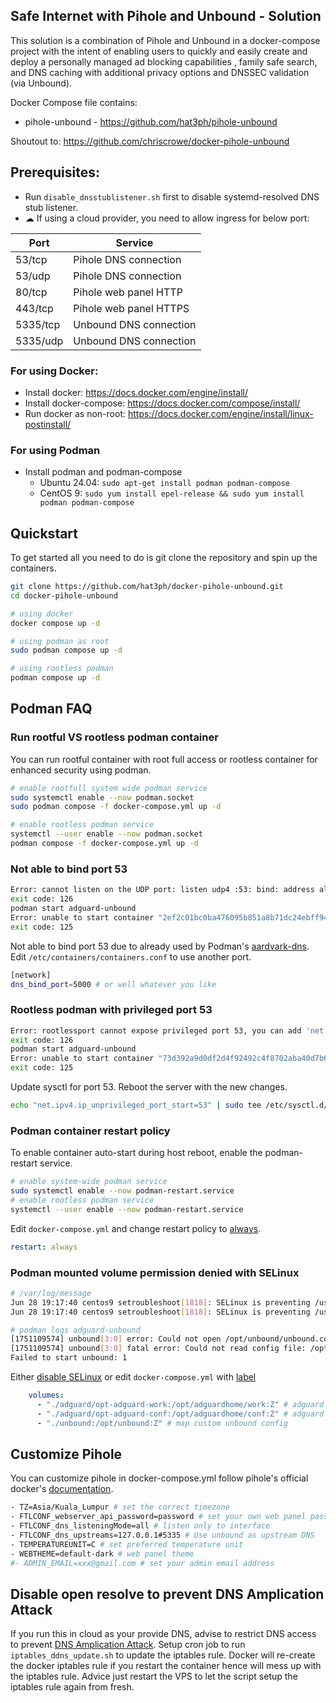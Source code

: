 ## Safe Internet with Pihole and Unbound - Solution
This solution is a combination of Pihole and Unbound in a docker-compose project with the intent of enabling users to quickly and easily create and deploy a personally managed ad blocking capabilities , family safe search, and DNS caching with additional privacy options and DNSSEC validation (via Unbound). 

Docker Compose file contains:
- pihole-unbound - https://github.com/hat3ph/pihole-unbound

Shoutout to: https://github.com/chriscrowe/docker-pihole-unbound

## Prerequisites:
- Run `disable_dnsstublistener.sh` first to disable systemd-resolved DNS stub listener.
- ☁ If using a cloud provider, you need to allow ingress for below port:

| Port      | Service                 |
|-----------|-------------------------|
| 53/tcp    | Pihole DNS connection   |
| 53/udp    | Pihole DNS connection   |
| 80/tcp    | Pihole web panel HTTP   |
| 443/tcp   | Pihole web panel HTTPS  |
| 5335/tcp  | Unbound DNS connection  |
| 5335/udp  | Unbound DNS connection  |

### For using Docker:
- Install docker: https://docs.docker.com/engine/install/
- Install docker-compose: https://docs.docker.com/compose/install/
- Run docker as non-root: https://docs.docker.com/engine/install/linux-postinstall/

### For using Podman
- Install podman and podman-compose
  - Ubuntu 24.04: `sudo apt-get install podman podman-compose`
  - CentOS 9: `sudo yum install epel-release && sudo yum install podman podman-compose`

## Quickstart
To get started all you need to do is git clone the repository and spin up the containers.
```bash
git clone https://github.com/hat3ph/docker-pihole-unbound.git
cd docker-pihole-unbound

# using docker
docker compose up -d

# using podman as root
sudo podman compose up -d

# using rootless podman
podman compose up -d
```

## Podman FAQ
### Run rootful VS rootless podman container
You can run rootful container with root full access or rootless container for enhanced security using podman.
```bash
# enable rootfull system wide podman service
sudo systemctl enable --now podman.socket
sudo podman compose -f docker-compose.yml up -d

# enable rootless podman service
systemctl --user enable --now podman.socket
podman compose -f docker-compose.yml up -d
```
### Not able to bind port 53
```bash
Error: cannot listen on the UDP port: listen udp4 :53: bind: address already in use
exit code: 126
podman start adguard-unbound
Error: unable to start container "2ef2c01bc0ba476095b851a8b71dc24ebff94d4fe681ce66e4b2db78b8589922": cannot listen on the UDP port: listen udp4 :53: bind: address already in use
exit code: 125
```
Not able to bind port 53 due to already used by Podman's [aardvark-dns](https://github.com/containers/podman/discussions/14242). Edit `/etc/containers/containers.conf` to use another port.
```bash
[network]
dns_bind_port=5000 # or well whatever you like
```
### Rootless podman with privileged port 53
```bash
Error: rootlessport cannot expose privileged port 53, you can add 'net.ipv4.ip_unprivileged_port_start=53' to /etc/sysctl.conf (currently 1024), or choose a larger port number (>= 1024): listen tcp 0.0.0.0:53: bind: permission denied
exit code: 126
podman start adguard-unbound
Error: unable to start container "73d392a9d0df2d4f92492c4f8702aba40d7b6909e97492c4da69ab7853afae13": rootlessport cannot expose privileged port 53, you can add 'net.ipv4.ip_unprivileged_port_start=53' to /etc/sysctl.conf (currently 1024), or choose a larger port number (>= 1024): listen tcp 0.0.0.0:53: bind: permission denied
exit code: 125
```
Update sysctl for port 53. Reboot the server with the new changes.
```bash
echo "net.ipv4.ip_unprivileged_port_start=53" | sudo tee /etc/sysctl.d/20-dns-privileged-port.conf
```
### Podman container restart policy
To enable container auto-start during host reboot, enable the podman-restart service.
```bash
# enable system-wide podman service
sudo systemctl enable --now podman-restart.service
# enable rootless podman service
systemctl --user enable --now podman-restart.service
```
Edit `docker-compose.yml` and change restart policy to [always](https://github.com/containers/podman/issues/20418).
```yml
restart: always
```
### Podman mounted volume permission denied with SELinux 
```bash
# /var/log/message
Jun 28 19:17:40 centos9 setroubleshoot[1818]: SELinux is preventing /usr/sbin/unbound from read access on the file unbound.conf. For complete SELinux messages run: sealert -l 6951e854-eb81-4d61-b11f-87dc2fb3db7f
Jun 28 19:17:40 centos9 setroubleshoot[1818]: SELinux is preventing /usr/sbin/unbound from read access on the file unbound.conf.#012#012*****  Plugin catchall (100. confidence) suggests   **************************#012#012If you believe that unbound should be allowed read access on the unbound.conf file by default.#012Then you should report this as a bug.#012You can generate a local policy module to allow this access.#012Do#012allow this access for now by executing:#012# ausearch -c 'unbound' --raw | audit2allow -M my-unbound#012# semodule -X 300 -i my-unbound.pp#012

# podman logs adguard-unbound
[1751109574] unbound[3:0] error: Could not open /opt/unbound/unbound.conf: Permission denied
[1751109574] unbound[3:0] fatal error: Could not read config file: /opt/unbound/unbound.conf. Maybe try unbound -dd, it stays on the commandline to see more errors, or unbound-checkconf
Failed to start unbound: 1
```
Either [disable SELinux](https://linuxconfig.org/how-to-disable-selinux-on-linux) or edit `docker-compose.yml` with [label](https://blog.christophersmart.com/2021/01/31/podman-volumes-and-selinux/)
```yml
    volumes:
      - "./adguard/opt-adguard-work:/opt/adguardhome/work:Z" # adguard container work directory
      - "./adguard/opt-adguard-conf:/opt/adguardhome/conf:Z" # adguard container conf directory
      - "./unbound:/opt/unbound:Z" # map custom unbound config
```

## Customize Pihole
You can customize pihole in docker-compose.yml follow pihole's official docker's [documentation](https://github.com/pi-hole/docker-pi-hole#readme).
```bash
- TZ=Asia/Kuala_Lumpur # set the correct timezone
- FTLCONF_webserver_api_password=password # set your own web panel password
- FTLCONF_dns_listeningMode=all # listen only to interface
- FTLCONF_dns_upstreams=127.0.0.1#5335 # Use unbound as upstream DNS
- TEMPERATUREUNIT=C # set preferred temperature unit
- WEBTHEME=default-dark # web panel theme
#- ADMIN_EMAIL=xxx@gmail.com # set your admin email address
```

## Disable open resolve to prevent DNS Amplication Attack
If you run this in cloud as your provide DNS, advise to restrict DNS access to prevent [DNS Amplication Attack](https://openresolver.com/).
Setup cron job to run `iptables_ddns_update.sh` to update the iptables rule.
Docker will re-create the docker iptables rule if you restart the container hence will mess up with the iptables rule. 
Advice just restart the VPS to let the script setup the iptables rule again from fresh.
